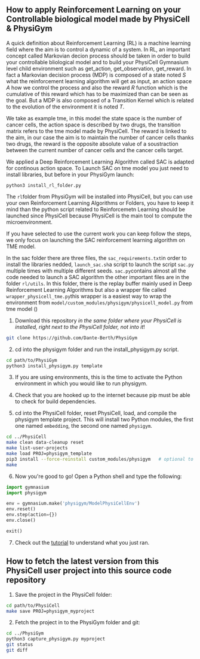 ## How to apply Reinforcement Learning on your Controllable biological model made by PhysiCell & PhysiGym

A quick definition about Reinforcement Learning (RL) is a machine learning field where the aim is to control a dynamic of a system. In RL, an important concept called Markovian decion process should be taken in order to build your controllable bliological model and to build your PhysiCell Gymnasium level child environment such as get_action, get_observation, get_reward. In fact a Markovian decision process (MDP) is composed of a state noted $S$ what the reinforcement learning algorithm will get as input, an action space $A$ how we control the process and also the reward $R$ function which is the cumulative of this reward which has to be maximized than can be seen as the goal. But a MDP is also composed of a Transition Kernel which is related to the evolution of the environment it is noted $T$.

We take as example tme, in this model the state space is the number of cancer cells, the action space is described by two drugs, the transition matrix refers to the tme model made by PhysiCell. The reward is linked to the aim, in our case the aim is to maintain the number of cancer cells thanks two drugs, the reward is the opposite absolute value of a soustraction between the current number of cancer cells and the cancer cells target.

We applied a Deep Reinforcement Learning Algorithm called SAC is adapted for continous action space. To Launch SAC on tme model you just need to install libraries, but before in your PhysiGym launch:
```
python3 install_rl_folder.py
```
The `rl`folder from PhysiGym will be installed into PhysiCell, but you can use your own Reinforcement Learning Algorithms or Folders, you have to keep it mind than the python script related to Reinforcemetn Learning should be launched since PhysiCell because PhysiCell is the main tool to compute the microenvironment.

If you have selected to use the current work you can keep follow the steps, we only focus on launching the SAC reinforcement learning algorithm on TME model.

In the sac folder there are three files, the `sac_requirements.txt`in order to install the libraries nedded, `launch_sac.sh`a script to launch the script `sac.py` multiple times with multiple different seeds. `sac.py`contains almost all the code needed to launch a SAC algorithm the other important files are in the folder `rl/utils`. In this folder, there is the replay buffer mainly used in Deep Reinforcement Learning Algorithms but also a wrapper file called `wrapper_physicell_tme.py`this wrapper is a easiest way to wrap  the environment from `model/custom_modules/physigym/physicell_model.py` from tme model ()



1. Download this repository *in the same folder where your PhysiCell is installed, right next to the PhysiCell folder, not into it*!
```bash
git clone https://github.com/Dante-Berth/PhysiGym
```

2. cd into the physigym folder and run the install_physigym.py script.
```bash
cd path/to/PhysiGym
python3 install_physigym.py template
```

3. If you are using environments, this is the time to activate the Python environment in which you would like to run physigym.

4. Check that you are hooked up to the internet because pip must be able to check for build dependencies.

5. cd into the PhysiCell folder, reset PhysiCell, load, and compile the physigym template project.
This will install two Python modules, the first one named `embedding`, the second one named `physigym`.
```bash
cd ../PhysiCell
make clean data-cleanup reset
make list-user-projects
make load PROJ=physigym_template
pip3 install --force-reinstall custom_modules/physigym   # optional to install and update dependencies
make
```

6. Now you're good to go! Open a Python shell and type the following:
```python
import gymnasium
import physigym

env = gymnasium.make('physigym/ModelPhysiCellEnv')
env.reset()
env.step(action={})
env.close()

exit()
```

7. Check out the [tutorial](https://github.com/Dante-Berth/PhysiGym/blob/main/man/TUTORIAL_physigym.md) to understand what you just ran.


## How to fetch the latest version from this PhysiCell user project into this source code repository

1. Save the project in the PhysiCell folder:
```bash
cd path/to/PhysiCell
make save PROJ=physigym_myproject
```

2. Fetch the project in to the PhysiGym folder and git:
```bash
cd ../PhysiGym
python3 capture_physigym.py myproject
git status
git diff
```
